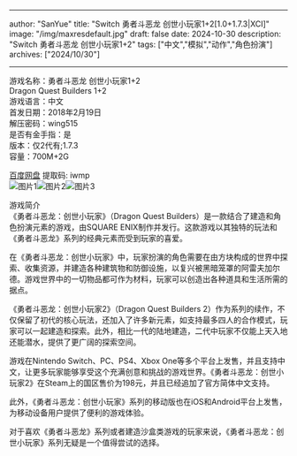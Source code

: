 
---
author: "SanYue"
title: "Switch 勇者斗恶龙 创世小玩家1+2[1.0+1.7.3|XCI]"
image: "/img/maxresdefault.jpg"
draft: false
date: 2024-10-30
description: "Switch 勇者斗恶龙 创世小玩家1+2"
tags: ["中文","模拟","动作","角色扮演"]
archives: ["2024/10/30"]

---

游戏名称：勇者斗恶龙 创世小玩家1+2   
Dragon Quest Builders 1+2    
游戏语言：中文  
首发日期：2018年2月19日  
解压密码：wing515  
是否有金手指：是  
版本：仅2代有;1.7.3   
容量：700M+2G

[百度网盘](https://pan.baidu.com/s/1nkGeMrMD-HZESeCw9rFnNg) 提取码: iwmp  
![图片1](/img/057975c03db8d.jpg)![图片2](/img/6d56b4a595b5e5.jpg)![图片3](/img/b6a0ce046023556fb5bfd.jpg)  

游戏简介  
《勇者斗恶龙：创世小玩家》（Dragon Quest Builders）是一款结合了建造和角色扮演元素的游戏，由SQUARE ENIX制作并发行。这款游戏以其独特的玩法和《勇者斗恶龙》系列的经典元素而受到玩家的喜爱。

在《勇者斗恶龙：创世小玩家》中，玩家扮演的角色需要在由方块构成的世界中探索、收集资源，并建造各种建筑物和防御设施，以复兴被黑暗笼罩的阿雷夫加尔德。游戏世界中的一切物品都可作为材料，玩家可以创造出各种道具和生活所需的据点。

《勇者斗恶龙：创世小玩家2》（Dragon Quest Builders 2）作为系列的续作，不仅保留了初代的核心玩法，还加入了许多新元素，如支持最多四人的合作模式，玩家可以一起建造和探索。此外，相比一代的陆地建造，二代中玩家不仅能上天入地还能潜水，提供了更广阔的探索空间。

游戏在Nintendo Switch、PC、PS4、Xbox One等多个平台上发售，并且支持中文，让更多玩家能够享受这个充满创意和挑战的游戏世界。《勇者斗恶龙：创世小玩家2》在Steam上的国区售价为198元，并且已经追加了官方简体中文支持。

此外，《勇者斗恶龙：创世小玩家》系列的移动版也在iOS和Android平台上发售，为移动设备用户提供了便利的游戏体验。

对于喜欢《勇者斗恶龙》系列或者建造沙盒类游戏的玩家来说，《勇者斗恶龙：创世小玩家》系列无疑是一个值得尝试的选择。
